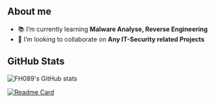 ## About me 
- 📚  I’m currently learning **Malware Analyse, Reverse Engineering**   
- 👀  I’m looking to collaborate on **Any IT-Security related Projects**

## GitHub Stats 

![FH089's GitHub stats](https://github-readme-stats.vercel.app/api?username=FH089&show_icons=true&theme=dark)

[![Readme Card](https://github-readme-stats.vercel.app/api/pin/?username=FH089&repo=Blueteam&theme=dark)](https://github.com/FH089/Malware-Deobfuscation)
